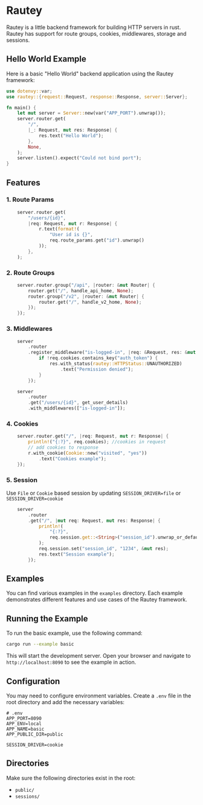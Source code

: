 # Rautey

Rautey is a little backend framework for building HTTP servers in rust. Rautey has support for route groups, cookies, middlewares, storage and sessions.

## Hello World Example

Here is a basic "Hello World" backend application using the Rautey framework:

```rust
use dotenvy::var;
use rautey::{request::Request, response::Response, server::Server};

fn main() {
    let mut server = Server::new(var("APP_PORT").unwrap());
    server.router.get(
        "/",
        |_: Request, mut res: Response| {
            res.text("Hello World");
        },
        None,
    );
    server.listen().expect("Could not bind port");
}

```

## Features

### 1. Route Params

```rust
    server.router.get(
        "/users/{id}",
        |req: Request, mut r: Response| {
            r.text(format!(
                "User id is {}",
                req.route_params.get("id").unwrap()
            ));
        },
    );
```

### 2. Route Groups

```rust
    server.router.group("/api", |router: &mut Router| {
        router.get("/", handle_api_home, None);
        router.group("/v2", |router: &mut Router| {
            router.get("/", handle_v2_home, None);
        });
    });
```

### 3. Middlewares

```rust
    server
        .router
        .register_middleware("is-logged-in", |req: &Request, res: &mut Response| {
            if !req.cookies.contains_key("auth_token") {
                res.with_status(rautey::HTTPStatus::UNAUTHORIZED)
                    .text("Permission denied");
            }
        });

    server
        .router
        .get("/users/{id}", get_user_details)
        .with_middlewares(["is-logged-in"]);
```

### 4. Cookies

```rust
    server.router.get("/", |req: Request, mut r: Response| {
        println!("{:?}", req.cookies); //cookies in request
        // add cookies to response
        r.with_cookie(Cookie::new("visited", "yes"))
            .text("Cookies example");
    });
```

### 5. Session

Use `File` or `Cookie` based session by updating `SESSION_DRIVER=file` or `SESSION_DRIVER=cookie`

```rust
    server
        .router
        .get("/", |mut req: Request, mut res: Response| {
            println!(
                "{:?}",
                req.session.get::<String>("session_id").unwrap_or_default()
            );
            req.session.set("session_id", "1234", &mut res);
            res.text("Session example");
        });
```

## Examples

You can find various examples in the `examples` directory. Each example demonstrates different features and use cases of the Rautey framework.

## Running the Example

To run the basic example, use the following command:

```bash
cargo run --example basic
```

This will start the development server. Open your browser and navigate to `http://localhost:8090` to see the example in action.

## Configuration

You may need to configure environment variables. Create a `.env` file in the root directory and add the necessary variables:

```env
# .env
APP_PORT=8090
APP_ENV=local
APP_NAME=basic
APP_PUBLIC_DIR=public

SESSION_DRIVER=cookie
```

## Directories

Make sure the following directories exist in the root:

- `public/`
- `sessions/`
